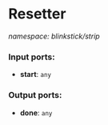 # Resetter

_namespace: blinkstick/strip_

### Input ports:

* __start__: ` any `

### Output ports:

* __done__: ` any `


